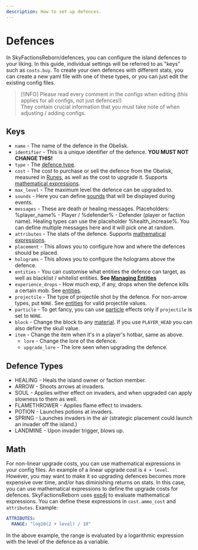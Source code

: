 ```yaml
---
description: How to set up defences.
---
```


# Defences

In SkyFactionsReborn/defences, you can configure the island defences to your liking. In this guide, individual settings will be referred to as "keys" such as `costs.buy`. To create your own defences with different stats, you can create a new yaml file with one of these types, or you can just edit the existing config files.

>[!INFO]
>Please read every comment in the configs when editing (this applies for all configs, not just defences!)\
>They contain crucial information that you must take note of when adjusting / adding configs.

## Keys

* `name` - The name of the defence in the Obelisk.
* `identifier` - This is a unique identifier of the defence. **YOU MUST NOT CHANGE THIS!**
* `type` - The [defence type](defences.md#defence-types).
* `cost` - The cost to purchase or sell the defence from the Obelisk, measured in [Runes](runes.md), as well as the cost to upgrade it. Supports [mathematical expressions](defences.md#math).
* `max_level` - The maximum level the defence can be upgraded to.
* `sounds` - Here you can define [sounds](https://hub.spigotmc.org/javadocs/spigot/org/bukkit/Sound.html) that will be displayed during events.
* `messages` - These are death or healing messages. Placeholders: %player\_name% - Player / %defender% - Defender (player or faction name). Healing types can use the placeholder %health\_increase%. You can define multiple messages here and it will pick one at random.
* `attributes` - The stats of the defence. Supports [mathematical expressions](defences.md#math).
* `placement` - This allows you to configure how and where the defences should be placed.
* `holograms` - This allows you to configure the holograms above the defence.
* `entities` - You can customise what entities the defence can target, as well as blacklist / whitelist entities. **See [Managing Entities](managing_entities.md)**
* `experience_drops` - How much exp, if any, drops when the defence kills a certain mob. See [entities](https://hub.spigotmc.org/javadocs/bukkit/org/bukkit/entity/EntityType.html).
* `projectile` - The type of projectile shot by the defence. For non-arrow types, put `NONE`. See [entities](https://hub.spigotmc.org/javadocs/bukkit/org/bukkit/entity/EntityType.html) for valid projectile values.
* `particle` - To get fancy, you can use [particle](https://hub.spigotmc.org/javadocs/spigot/org/bukkit/Particle.html) effects only if `projectile` is set to `NONE`.
* `block` - Change the block to any [material](https://hub.spigotmc.org/javadocs/spigot/org/bukkit/Material.html#enum-constant-summary). If you use `PLAYER_HEAD` you can also define the skull value.
* `item` - Change the item when it's in a player's hotbar, same as above.
  * `lore` - Change the lore of the defence.
  * `upgrade_lore` - The lore seen when upgrading the defence.

## Defence Types

* HEALING - Heals the island owner or faction member.
* ARROW - Shoots arrows at invaders.
* SOUL - Applies wither effect on invaders, and when upgraded can apply slowness to them as well.
* FLAMETHROWER - Applies flame effect to invaders.
* POTION - Launches potions at invaders.
* SPRING - Launches invaders in the air (strategic placement could launch an invader off the island.)
* LANDMINE - Upon invader trigger, blows up.

## Math

For non-linear upgrade costs, you can use mathematical expressions in your config files. An example of a linear upgrade cost is `4 + level`. However, you may want to make it so upgrading defences becomes more expensive over time, and/or has diminishing returns on stats. In this case, you can use mathematical expressions to define the upgrade costs for defences. SkyFactionsReborn uses [exp4j](https://www.objecthunter.net/exp4j/) to evaluate mathematical expressions. You can define these expressions in `cost.ammo_cost` and `attributes`. Example:

```yaml
ATTRIBUTES:
  RANGE: "log10(2 + level) / 10"
```

In the above example, the range is evaluated by a logarithmic expression with the level of the defence as a variable.